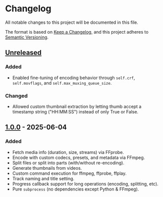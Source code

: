 # Changelog

All notable changes to this project will be documented in this file.

The format is based on [Keep a Changelog](https://keepachangelog.com/en/1.1.0/),
and this project adheres to [Semantic Versioning](https://semver.org/spec/v2.0.0.html).

## [Unreleased]

### Added

- Enabled fine-tuning of encoding behavior through `self.crf`, `self.movflags`, and `self.max_muxing_queue_size`.

### Changed

- Allowed custom thumbnail extraction by letting thumb accept a timestamp string ("HH:MM:SS") instead of only True or False.

## [1.0.0] - 2025-06-04

### Added

- Fetch media info (duration, size, streams) via FFprobe.
- Encode with custom codecs, presets, and metadata via FFmpeg.
- Split files or split into parts (with/without re-encoding).
- Generate thumbnails from videos.
- Custom command execution for ffmpeg, ffprobe, ffplay.
- Track naming and title setting.
- Progress callback support for long operations (encoding, splitting, etc).
- Pure `subprocess` (no dependencies except Python & FFmpeg).

[unreleased]: https://github.com/BhagyaJyoti22006/srt-time-tweaker/compare/v1.0.0...HEAD
[1.0.0]: https://github.com/BhagyaJyoti22006/srt-time-tweaker/releases/tag/v1.0.0
